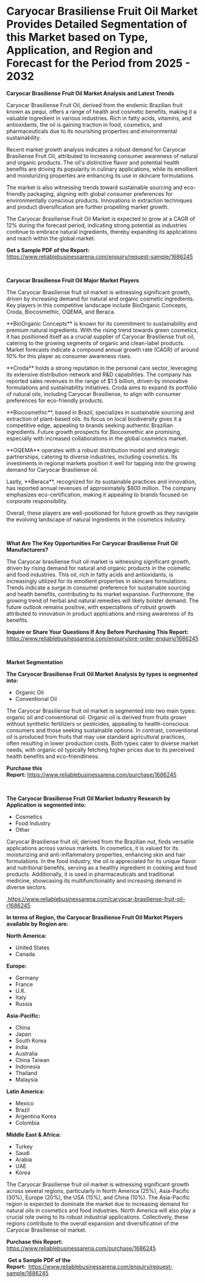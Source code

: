 <p><h1>Caryocar Brasiliense Fruit Oil Market Provides Detailed Segmentation of this Market based on Type, Application, and Region and Forecast for the Period from 2025 - 2032</h1></p><p><strong>Caryocar Brasiliense Fruit Oil Market Analysis and Latest Trends</strong></p>
<p><p>Caryocar Brasiliense Fruit Oil, derived from the endemic Brazilian fruit known as pequi, offers a range of health and cosmetic benefits, making it a valuable ingredient in various industries. Rich in fatty acids, vitamins, and antioxidants, the oil is gaining traction in food, cosmetics, and pharmaceuticals due to its nourishing properties and environmental sustainability.</p><p>Recent market growth analysis indicates a robust demand for Caryocar Brasiliense Fruit Oil, attributed to increasing consumer awareness of natural and organic products. The oil's distinctive flavor and potential health benefits are driving its popularity in culinary applications, while its emollient and moisturizing properties are enhancing its use in skincare formulations.</p><p>The market is also witnessing trends toward sustainable sourcing and eco-friendly packaging, aligning with global consumer preferences for environmentally conscious products. Innovations in extraction techniques and product diversification are further propelling market growth.</p><p>The Caryocar Brasiliense Fruit Oil Market is expected to grow at a CAGR of 12% during the forecast period, indicating strong potential as industries continue to embrace natural ingredients, thereby expanding its applications and reach within the global market.</p></p>
<p><strong>Get a Sample PDF of the Report:&nbsp;</strong> <a href="https://www.reliablebusinessarena.com/enquiry/request-sample/1686245?utm_campaign=3213&utm_medium=2&utm_source=Github&utm_content=ia&utm_term=17042025&utm_id=caryocar-brasiliense-fruit-oil">https://www.reliablebusinessarena.com/enquiry/request-sample/1686245</a></p>
<p>&nbsp;</p>
<p><strong>Caryocar Brasiliense Fruit Oil Major Market Players</strong></p>
<p><p>The Caryocar Brasiliense fruit oil market is witnessing significant growth, driven by increasing demand for natural and organic cosmetic ingredients. Key players in this competitive landscape include BioOrganic Concepts, Croda, Biocosmethic, OQEMA, and Beraca.</p><p>**BioOrganic Concepts** is known for its commitment to sustainability and premium natural ingredients. With the rising trend towards green cosmetics, it has positioned itself as a crucial supplier of Caryocar Brasiliense fruit oil, catering to the growing segments of organic and clean-label products. Market forecasts indicate a compound annual growth rate (CAGR) of around 10% for this player as consumer awareness rises.</p><p>**Croda** holds a strong reputation in the personal care sector, leveraging its extensive distribution network and R&D capabilities. The company has reported sales revenues in the range of $1.5 billion, driven by innovative formulations and sustainability initiatives. Croda aims to expand its portfolio of natural oils, including Caryocar Brasiliense, to align with consumer preferences for eco-friendly products.</p><p>**Biocosmethic**, based in Brazil, specializes in sustainable sourcing and extraction of plant-based oils. Its focus on local biodiversity gives it a competitive edge, appealing to brands seeking authentic Brazilian ingredients. Future growth prospects for Biocosmethic are promising, especially with increased collaborations in the global cosmetics market.</p><p>**OQEMA** operates with a robust distribution model and strategic partnerships, catering to diverse industries, including cosmetics. Its investments in regional markets position it well for tapping into the growing demand for Caryocar Brasiliense oil.</p><p>Lastly, **Beraca**, recognized for its sustainable practices and innovation, has reported annual revenues of approximately $800 million. The company emphasizes eco-certification, making it appealing to brands focused on corporate responsibility.</p><p>Overall, these players are well-positioned for future growth as they navigate the evolving landscape of natural ingredients in the cosmetics industry.</p></p>
<p>&nbsp;</p>
<p><strong>What Are The Key Opportunities For Caryocar Brasiliense Fruit Oil Manufacturers?</strong></p>
<p><p>The Caryocar brasiliense fruit oil market is witnessing significant growth, driven by rising demand for natural and organic products in the cosmetic and food industries. This oil, rich in fatty acids and antioxidants, is increasingly utilized for its emollient properties in skincare formulations. Trends indicate a surge in consumer preference for sustainable sourcing and health benefits, contributing to its market expansion. Furthermore, the growing trend of herbal and natural remedies will likely bolster demand. The future outlook remains positive, with expectations of robust growth attributed to innovation in product applications and rising awareness of its benefits.</p></p>
<p><strong>Inquire or Share Your Questions If Any Before Purchasing This Report:</strong> <a href="https://www.reliablebusinessarena.com/enquiry/pre-order-enquiry/1686245?utm_campaign=3213&utm_medium=2&utm_source=Github&utm_content=ia&utm_term=17042025&utm_id=caryocar-brasiliense-fruit-oil">https://www.reliablebusinessarena.com/enquiry/pre-order-enquiry/1686245</a></p>
<p>&nbsp;</p>
<p><strong>Market Segmentation</strong></p>
<p><strong>The Caryocar Brasiliense Fruit Oil Market Analysis by types is segmented into:</strong></p>
<p><ul><li>Organic Oil</li><li>Conventional Oil</li></ul></p>
<p><p>The Caryocar Brasiliense fruit oil market is segmented into two main types: organic oil and conventional oil. Organic oil is derived from fruits grown without synthetic fertilizers or pesticides, appealing to health-conscious consumers and those seeking sustainable options. In contrast, conventional oil is produced from fruits that may use standard agricultural practices, often resulting in lower production costs. Both types cater to diverse market needs, with organic oil typically fetching higher prices due to its perceived health benefits and eco-friendliness.</p></p>
<p><strong>Purchase this Report:&nbsp;</strong><a href="https://www.reliablebusinessarena.com/purchase/1686245?utm_campaign=3213&utm_medium=2&utm_source=Github&utm_content=ia&utm_term=17042025&utm_id=caryocar-brasiliense-fruit-oil">https://www.reliablebusinessarena.com/purchase/1686245</a></p>
<p>&nbsp;</p>
<p><strong>The Caryocar Brasiliense Fruit Oil Market Industry Research by Application is segmented into:</strong></p>
<p><ul><li>Cosmetics</li><li>Food Industry</li><li>Other</li></ul></p>
<p><p>Caryocar Brasiliense fruit oil, derived from the Brazilian nut, finds versatile applications across various markets. In cosmetics, it is valued for its moisturizing and anti-inflammatory properties, enhancing skin and hair formulations. In the food industry, the oil is appreciated for its unique flavor and nutritional benefits, serving as a healthy ingredient in cooking and food products. Additionally, it is used in pharmaceuticals and traditional medicine, showcasing its multifunctionality and increasing demand in diverse sectors.</p></p>
<p><a href="https://www.reliablebusinessarena.com/caryocar-brasiliense-fruit-oil-r1686245?utm_campaign=3213&utm_medium=2&utm_source=Github&utm_content=ia&utm_term=17042025&utm_id=caryocar-brasiliense-fruit-oil">&nbsp;https://www.reliablebusinessarena.com/caryocar-brasiliense-fruit-oil-r1686245</a></p>
<p><strong>In terms of Region, the Caryocar Brasiliense Fruit Oil Market Players available by Region are:</strong></p>
<p>
    <p> <strong> North America: </strong>
        <ul>
            <li>United States</li>
            <li>Canada</li>
        </ul>
        </p> 
    <p> <strong> Europe: </strong>
        <ul>
            <li>Germany</li>
            <li>France</li>
            <li>U.K.</li>
            <li>Italy</li>
            <li>Russia</li>
        </ul>
        </p> 
    <p> <strong> Asia-Pacific: </strong>
        <ul>
            <li>China</li>
            <li>Japan</li>
            <li>South Korea</li>
            <li>India</li>
            <li>Australia</li>
            <li>China Taiwan</li>
            <li>Indonesia</li>
            <li>Thailand</li>
            <li>Malaysia</li>
        </ul>
        </p> 
    <p> <strong> Latin America: </strong>
        <ul>
            <li>Mexico</li>
            <li>Brazil</li>
            <li>Argentina Korea</li>
            <li>Colombia</li>
        </ul>
        </p> 
    <p> <strong> Middle East & Africa: </strong>
        <ul>
            <li>Turkey</li>
            <li>Saudi</li>
            <li>Arabia</li>
            <li>UAE</li>
            <li>Korea</li>
        </ul>
    </p>
    </p>
<p><p>The Caryocar Brasiliense fruit oil market is witnessing significant growth across several regions, particularly in North America (25%), Asia-Pacific (30%), Europe (20%), the USA (15%), and China (10%). The Asia-Pacific region is expected to dominate the market due to increasing demand for natural oils in cosmetics and food industries. North America will also play a crucial role owing to its robust industrial applications. Collectively, these regions contribute to the overall expansion and diversification of the Caryocar Brasiliense oil market.</p></p>
<p><strong>Purchase this Report: </strong><a href="https://www.reliablebusinessarena.com/purchase/1686245?utm_campaign=3213&utm_medium=2&utm_source=Github&utm_content=ia&utm_term=17042025&utm_id=caryocar-brasiliense-fruit-oil">https://www.reliablebusinessarena.com/purchase/1686245</a></p>
<p>&nbsp;<strong>Get a Sample PDF of the Report:&nbsp;&nbsp;</strong><a href="https://www.reliablebusinessarena.com/enquiry/request-sample/1686245?utm_campaign=3213&utm_medium=2&utm_source=Github&utm_content=ia&utm_term=17042025&utm_id=caryocar-brasiliense-fruit-oil">https://www.reliablebusinessarena.com/enquiry/request-sample/1686245</a></p>
<p><strong></strong></p>
<p><p></p><p></p><p></p></p>